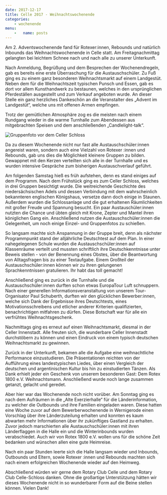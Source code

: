 ```yaml
---
date: 2017-12-17
title: Celle 2017 - Weihnachtswochenende
categories:
    - wochenende
menu:
    -   name: posts
---
```


Am 2. Adventswochenende fand für Rotexer:innen, Rebounds und natürlich Inbounds
das Weihnachtswochenende in Celle statt. Am Freitagnachmittag gelangten bei
leichtem Schnee nach und nach alle zu unserer Unterkunft.

Nach Anmeldung, Begrüßung und dem Besprechen der Wochenendregeln, gab es bereits
eine erste Überraschung für die Austauschschüler. Zu Fuß ging es zu einem ganz
besonderen Weihnachtsmarkt auf einem Landgestüt. Neben dem für die
Weihnachtszeit typischen Punsch und Essen, gab es dort vor allem Kunsthandwerk
zu bestaunen, welches in den ursprünglichen Pferdeställen ausgestellt und zum
Verkauf angeboten wurde. An dieser Stelle ein ganz herzliches Dankeschön an die
Veranstalter des „Advent im Landgestüt“, welche uns mit offenen Armen empfingen.

Trotz der gemütlichen Atmosphäre zog es die meisten nach einem Rundgang wieder
in die warme Turnhalle zum Abendessen aus mitgebrachten Speisen und dem
anschließenden „Candlelight-talk“.

![Gruppenfoto vor dem Celler Schloss](/images/2017-celle.jpg)

Da zu diesem Wochenende nicht nur fast alle Austauschschüler:innen angereist
waren, sondern auch eine Vielzahl von Rotexer :innen und Rebounds, gab uns dies
die Möglichkeit kleinere Gruppen zu bilden. Gewappnet mit den Kerzen verteilten
sich alle in der Turnhalle und es wurden intensive Gespräche zum bisherigen
Austauschverlauf geführt.

Am folgenden Samstag hieß es früh aufstehen, denn es stand einiges auf dem
Programm. Nach dem Frühstück ging es zum Celler Schloss, welches in drei Gruppen
besichtigt wurde. Die weitreichende Geschichte des niedersächsischen Adels und
dessen Verbindung mit dem wahrscheinlich bekannteren englischen Königshaus,
versetze dann doch einige in Staunen. Außerdem wurden die Schlossanlage und die
gut erhaltenen Räumlichkeiten mit großer Freude und Spannung besucht. Ein paar
Austauschüler:innen nutzten die Chance und übten gleich mit Krone, Zepter und
Mantel ihren königlichen Gang ein. Anschließend nutzen die
Austauschschüler:innen die Gelegenheit, um noch einige Einzel- und Gruppenfotos
zu schießen.

So langsam machte sich Anspannung in der Gruppe breit, denn als nächster
Programmpunkt stand der alljährliche Deutschtest auf dem Plan. In einer
nahegelegenen Schule wurden die Austauschschüler:innen auf Klassenräume verteilt
und mussten schriftlich ihre Deutschkenntnisse unter Beweis stellen - von der
Benennung eines Obstes, über die Beantwortung von Alltagsfragen bis zu einer
Textaufgabe. Einem Großteil der Austauschschüler:innen können wir zu ihren
gelungenen Sprachkenntnissen gratulieren. Ihr habt das toll gemacht!

Anschließend ging es zurück in die Turnhalle und die Austauschschüler:innen
durften schon etwas EuropaTour Luft schnuppern. Nach einer generellen
Informationsveranstaltung von unserem Tour-Organisator Paul Schuberth, durften
wir den glücklichen Bewerber:innen, welche sich Dank der Ergebnisse ihres
Deutschtests, eines Motivationsschreibens und etlicher anderer Kriterien
qualifizierten, benachrichtigen mitfahren zu dürfen. Diese Botschaft war für
alle ein verfrühtes Weihnachtsgeschenk.

Nachmittags ging es erneut auf einen Weihnachtsmarkt, diesmal in der Celler
Innenstadt. Alle freuten sich, die wunderbare Celler Innenstadt durchstöbern zu
können und einen Eindruck von einem typisch deutschen Weihnachtsmarkt zu
gewinnen.

Zurück in der Unterkunft, bekamen alle die Aufgabe eine weihnachtliche
Performance einzustudieren. Die Präsentationen reichten von der Aufführung eines
landestypischen Liedes, über einen Vergleich der deutschen und argentinischen
Kultur bis hin zu einstudierten Tänzen. Als Dank erhielt jeder ein Geschenk von
unserem besonderen Gast: Dem Rotex 1800 e.V. Weihnachtsmann. Anschließend wurde
noch lange zusammen getanzt, gelacht und geredet.

Aber hier war das Wochenende noch nicht vorüber. Am Sonntag ging es nach dem
Aufräumen in die „Alte Exerzierhalle“ für die Länderinformation, zu welcher die
Outbounds und ihre Familien eingeladen waren. Diese hatten eine Woche zuvor auf
dem Bewerberwochenende in Wernigerode einen Vorschlag über ihre Länderzuteilung
erhalten und konnten es kaum abwarten mehr Informationen über ihr zukünftiges
Gastland zu erhalten. Zuvor jedoch marschierten alle Austauschschüler:innen mit
ihren Länderflaggen in die Halle ein und die Winterinbounds wurden
verabschiedet. Auch wir von Rotex 1800 e.V. wollen uns für die schöne Zeit
bedanken und wünschen allen eine gute Heimreise.

Nach ein paar Stunden leerte sich die Halle langsam wieder und Inbounds,
Outbounds und Eltern, sowie Rotexer :innen und Rebounds machten sich nach einem
erfolgreichen Wochenende wieder auf den Heimweg.

Abschließend würden wir gerne dem Rotary Club Celle und dem Rotary Club
Celle-Schloss danken. Ohne die großartige Unterstützung hätten wir dieses
Wochenende nicht in so wunderbarer Form auf die Beine stellen können. Vielen
Dank!
